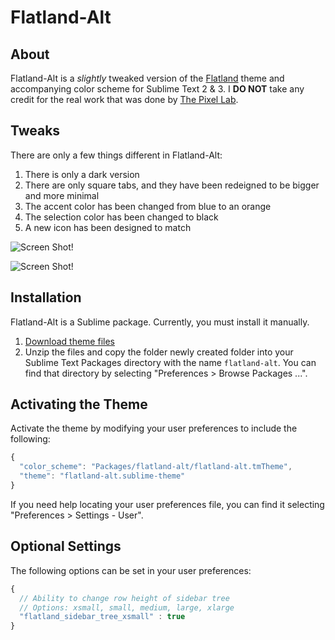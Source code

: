 # Flatland-Alt

## About

Flatland-Alt is a *slightly* tweaked version of the [Flatland](https://github.com/thinkpixellab/flatland) theme and accompanying color scheme for Sublime Text 2 & 3. I **DO NOT** take any credit for the real work that was done by [The Pixel Lab](https://github.com/thinkpixellab).

## Tweaks

There are only a few things different in Flatland-Alt:

1. There is only a dark version
2. There are only square tabs, and they have been redeigned to be bigger and more minimal
3. The accent color has been changed from blue to an orange
4. The selection color has been changed to black
5. A new icon has been designed to match

![Screen Shot!](https://raw.github.com/jamiewilson/flatland-alt/master/screenshot.png)  

![Screen Shot!](https://raw.github.com/jamiewilson/flatland-alt/master/sublime-flatland-alt-icon.png)

## Installation
Flatland-Alt is a Sublime package. Currently, you must install it manually.

1. [Download theme files](https://github.com/jamiewilson/flatland-alt/archive/master.zip)
2. Unzip the files and copy the folder newly created folder into your Sublime Text Packages directory with the name `flatland-alt`. You can find that directory by selecting "Preferences > Browse Packages ...".


## Activating the Theme
Activate the theme by modifying your user preferences to include the following:

```javascript
{
  "color_scheme": "Packages/flatland-alt/flatland-alt.tmTheme",
  "theme": "flatland-alt.sublime-theme"
}

```

If you need help locating your user preferences file, you can find it selecting "Preferences > Settings - User".

## Optional Settings
The following options can be set in your user preferences:

```javascript
{
  // Ability to change row height of sidebar tree
  // Options: xsmall, small, medium, large, xlarge
  "flatland_sidebar_tree_xsmall" : true
}
```
